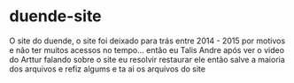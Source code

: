 # duende-site
O site do duende, o site foi deixado para trás entre 2014 - 2015 por motivos e não ter muitos acessos no tempo... então eu Talis Andre após ver o video do Arttur falando sobre o site eu resolvir restaurar ele então salve a maioria dos arquivos e refiz algums e ta ai os arquivos do site
